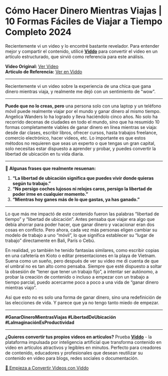 # Cómo Hacer Dinero Mientras Viajas | 10 Formas Fáciles de Viajar a Tiempo Completo 2024

Recientemente vi un video y lo encontré bastante revelador. Para entender mejor y compartir el contenido, utilicé **[Viddo](https://viddo.pro/)** para convertir el video en un artículo estructurado, que sirvió como referencia para este análisis.

**Video Original:** [Ver Video](https://www.youtube.com/watch?v=zRcysYfxKyg)  
**Artículo de Referencia:** [Ver en Viddo](https://viddo.pro/zh/video-result/cf01bcc3-3328-44c6-8214-4c19bba830e4)

---

Recientemente vi un video sobre la experiencia de una chica que gana dinero mientras viaja, y realmente me dejó con un sentimiento de "wow".

---

**Puede que no lo creas, pero** una persona solo con una laptop y un teléfono móvil puede realmente viajar por el mundo y ganar dinero al mismo tiempo. Angelica Wanders lo ha logrado y lleva haciéndolo cinco años. No solo ha recorrido decenas de ciudades en todo el mundo, sino que ha resumido 10 formas completamente viables de ganar dinero en línea mientras se viaja: desde dar clases, escribir libros, ofrecer cursos, hasta trabajos freelance, comercio electrónico, hacer videos, etc. Lo importante es que estos métodos no requieren que seas un experto o que tengas un gran capital, solo necesitas estar dispuesto a aprender y probar, y puedes convertir la libertad de ubicación en tu vida diaria.

---

🌟 **Algunas frases que realmente resuenan:**

1. **“La libertad de ubicación significa que puedes vivir donde quieras según tu trabajo.”**  
2. **“No persigo coches lujosos ni relojes caros, persigo la libertad de poder irme en cualquier momento.”**  
3. **“Mientras hoy ganes más de lo que gastas, ya has ganado.”**

---

Lo que más me impactó de este contenido fueron las palabras “libertad de tiempo” y “libertad de ubicación”. Antes pensaba que viajar era algo que debía ahorrar para poder hacer, que ganar dinero y vacacionar eran dos cosas en conflicto. Pero ahora, cada vez más personas eligen cambiar su modelo de trabajo a uno “móvil”, lo que significa establecer su “lugar de trabajo” directamente en Bali, París o Cebú.

En realidad, yo también he tenido fantasías similares, como escribir copias en una cafetería en Kioto o editar presentaciones en la playa de Vietnam. Suena como un sueño, pero después de ver su video me di cuenta de que el umbral no es tan alto como pensaba. Siempre que esté dispuesto a soltar la obsesión de “tener que tener un trabajo fijo”, a intentar ser autónomo, a probar la creación de contenido o incluso a empezar con un trabajo a tiempo parcial, puedo acercarme poco a poco a una vida de “ganar dinero mientras viajo”.

Así que esto no es solo una forma de ganar dinero, sino una redefinición de las elecciones de vida. Y parece que ya no tengo tanto miedo de empezar.

---

**#GanarDineroMientrasViajas #LibertadDeUbicación #LaImaginaciónEsProductividad**

---

**¿Quieres convertir tus propios videos en artículos?** Prueba **[Viddo](https://viddo.pro/)** - la plataforma impulsada por inteligencia artificial que transforma contenido en video en artículos atractivos y legibles en minutos. Perfecto para creadores de contenido, educadores y profesionales que desean reutilizar su contenido en video para blogs, redes sociales o documentación.

[🚀 Empieza a Convertir Videos con Viddo](https://viddo.pro/)